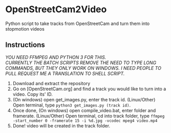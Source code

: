 # OpenStreetCam2Video
Python script to take tracks from OpenStreetCam and turn them into stopmotion videos<br/>
## Instructions
*YOU NEED FFMPEG AND PYTHON 3 FOR THIS.*<br/>
*CURRENTLY THE BATCH SCRIPTS REMOVE THE NEED TO TYPE LONG COMMANDS, BUT THEY ONLY WORK ON WINDOWS. I NEED PEOPLE TO PULL REQUEST ME A TRANSLATION TO SHELL SCRIPT.* <br/>

1) Download and extract the repository
2) Go on [OpenStreetCam.org] and find a track you would like to turn into a video. Copy its' ID.
3) (On windows) open get_images.py, enter the track id. (Linux/Other) Open terminal, type `python3 get_images.py (track id)`.
4) Once done, (On windows) open compile_video.bat, enter folder and framerate. (Linux/Other) Open terminal, cd into track folder, type `ffmpeg -start_number 0 -framerate 15 -i %d.jpg -vcodec mpeg4 video.mp4`
5) Done! video will be created in the track folder.
